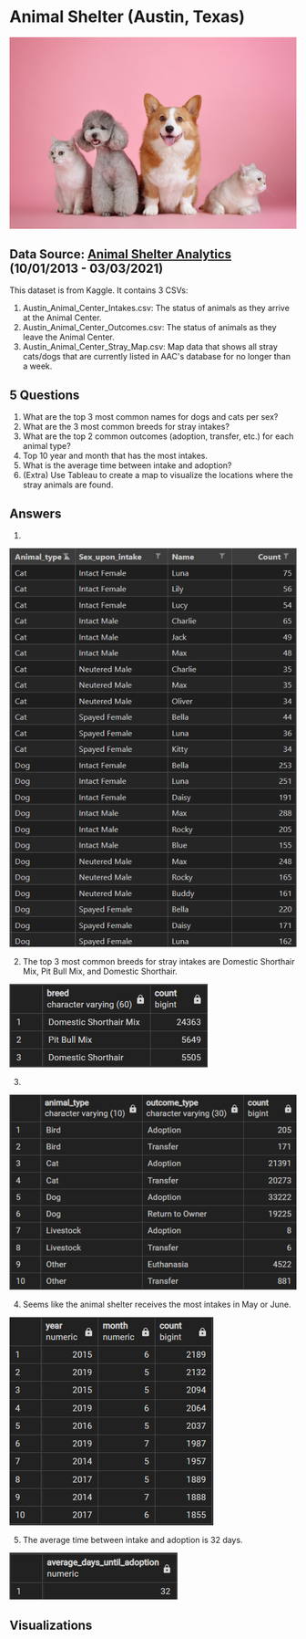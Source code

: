 # Animal Shelter (Austin, Texas)
![](assets/cover.jpg)
## Data Source: [Animal Shelter Analytics](https://www.kaggle.com/datasets/jackdaoud/animal-shelter-analytics?select=Austin_Animal_Center_Intakes.csv) (10/01/2013 - 03/03/2021)

This dataset is from Kaggle. It contains 3 CSVs:
1. Austin_Animal_Center_Intakes.csv: The status of animals as they arrive at the Animal Center.
2. Austin_Animal_Center_Outcomes.csv: The status of animals as they leave the Animal Center.
3. Austin_Animal_Center_Stray_Map.csv: Map data that shows all stray cats/dogs that are currently listed in AAC's database for no longer than a week.

## 5 Questions
1. What are the top 3 most common names for dogs and cats per sex? 
2. What are the 3 most common breeds for stray intakes?
3. What are the top 2 common outcomes (adoption, transfer, etc.) for each animal type?
4. Top 10 year and month that has the most intakes.
5. What is the average time between intake and adoption?
6. (Extra) Use Tableau to create a map to visualize the locations where the stray animals are found.

## Answers
1. 
![](results/Q1.png)

2. The top 3 most common breeds for stray intakes are Domestic Shorthair Mix, Pit Bull Mix, and Domestic Shorthair.

![](results/Q2.png)

3. 

![](results/Q3.png)

4. Seems like the animal shelter receives the most intakes in May or June.

![](results/Q4.png)

5. The average time between intake and adoption is 32 days.

![](results/Q5.png)

## Visualizations
